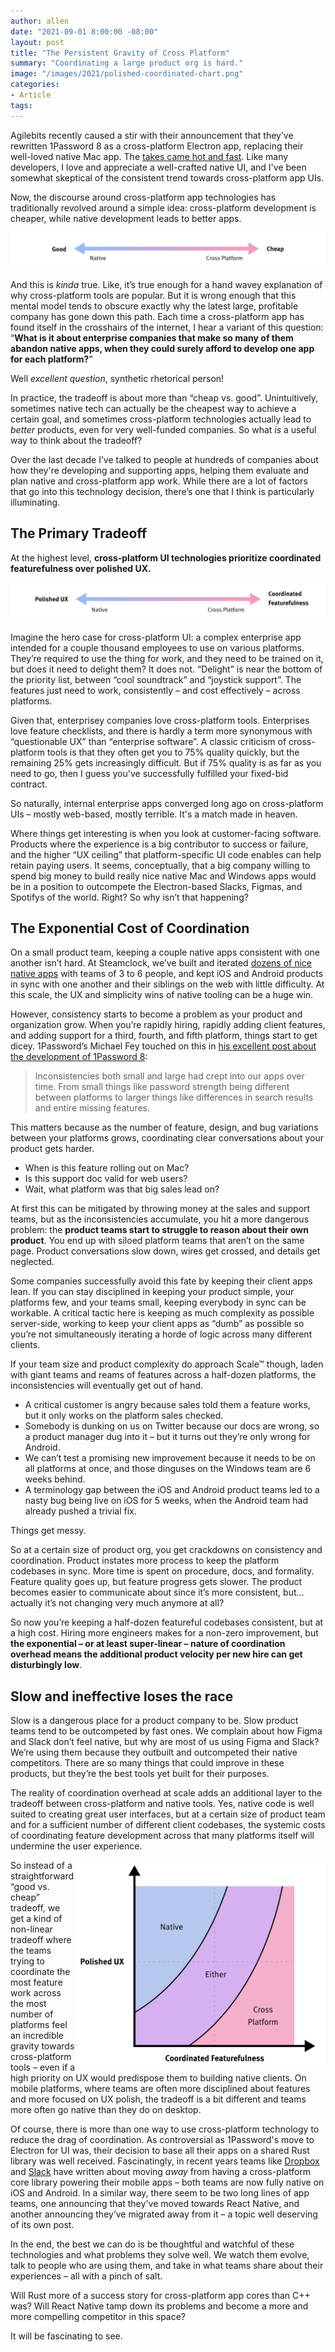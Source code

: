 ```yaml
---
author: allen
date: "2021-09-01 8:00:00 -08:00"
layout: post
title: "The Persistent Gravity of Cross Platform"
summary: "Coordinating a large product org is hard."
image: "/images/2021/polished-coordinated-chart.png"
categories:
- Article
tags:
---
```


Agilebits recently caused a stir with their announcement that they’ve rewritten 1Password 8 as a cross-platform Electron app, replacing their well-loved native Mac app. The [takes came hot and fast](https://mjtsai.com/blog/2021/08/11/1password-8-for-mac-early-access/). Like many developers, I love and appreciate a well-crafted native UI, and I've been somewhat skeptical of the consistent trend towards cross-platform app UIs.

Now, the discourse around cross-platform app technologies has traditionally revolved around a simple idea: cross-platform development is cheaper, while native development leads to better apps.

<img src="/images/2021/good-cheap-scale.png">

And this is *kinda* true. Like, it’s true enough for a hand wavey explanation of why cross-platform tools are popular. But it is wrong enough that this mental model tends to obscure exactly why the latest large, profitable company has gone down this path. Each time a cross-platform app has found itself in the crosshairs of the internet, I hear a variant of this question: “**What is it about enterprise companies that make so many of them abandon native apps, when they could surely afford to develop one app for each platform?**”

Well *excellent question*, synthetic rhetorical person!

In practice, the tradeoff is about more than “cheap vs. good”. Unintuitively, sometimes native tech can actually be the cheapest way to achieve a certain goal, and sometimes cross-platform technologies actually lead to *better* products, even for very well-funded companies. So what *is* a useful way to think about the tradeoff?

Over the last decade I’ve talked to people at hundreds of companies about how they're developing and supporting apps, helping them evaluate and plan native and cross-platform app work. While there are a lot of factors that go into this technology decision, there’s one that I think is particularly illuminating. 

## The Primary Tradeoff

At the highest level, **cross-platform UI technologies prioritize coordinated featurefulness over polished UX.**

<img src="/images/2021/polished-coordinated-scale.png">

Imagine the hero case for cross-platform UI: a complex enterprise app intended for a couple thousand employees to use on various platforms. They’re required to use the thing for work, and they need to be trained on it, but does it need to delight them? It does not. “Delight” is near the bottom of the priority list, between “cool soundtrack” and “joystick support”. The features just need to work, consistently – and cost effectively – across platforms.

Given that, enterprisey companies love cross-platform tools. Enterprises love feature checklists, and there is hardly a term more synonymous with “questionable UX” than “enterprise software”. A classic criticism of cross-platform tools is that they often get you to 75% quality quickly, but the remaining 25% gets increasingly difficult. But if 75% quality is as far as you need to go, then I guess you've successfully fulfilled your fixed-bid contract.

So naturally, internal enterprise apps converged long ago on cross-platform UIs – mostly web-based, mostly terrible. It's a match made in heaven.

Where things get interesting is when you look at customer-facing software. Products where the experience is a big contributor to success or failure, and the higher “UX ceiling” that platform-specific UI code enables can help retain paying users. It seems, conceptually, that a big company willing to spend big money to build really nice native Mac and Windows apps would be in a position to outcompete the Electron-based Slacks, Figmas, and Spotifys of the world. Right? So why isn’t that happening?

## The Exponential Cost of Coordination 
On a small product team, keeping a couple native apps consistent with one another isn’t hard. At Steamclock, we’ve built and iterated [dozens of nice native apps](https://steamclock.com/work) with teams of 3 to 6 people, and kept iOS and Android products in sync with one another and their siblings on the web with little difficulty. At this scale, the UX and simplicity wins of native tooling can be a huge win.

However, consistency starts to become a problem as your product and organization grow. When you’re rapidly hiring, rapidly adding client features, and adding support for a third, fourth, and fifth platform, things start to get dicey. 1Password’s Michael Fey touched on this in [his excellent post about the development of 1Password 8](https://blog.1password.com/1password-8-the-story-so-far/):

> Inconsistencies both small and large had crept into our apps over time. From small things like password strength being different between platforms to larger things like differences in search results and entire missing features.

This matters because as the number of feature, design, and bug variations between your platforms grows, coordinating clear conversations about your product gets harder.

- When is this feature rolling out on Mac?
- Is this support doc valid for web users?
- Wait, what platform was that big sales lead on?

At first this can be mitigated by throwing money at the sales and support teams, but as the inconsistencies accumulate, you hit a more dangerous problem: the **product teams start to struggle to reason about their own product**. You end up with siloed platform teams that aren’t on the same page. Product conversations slow down, wires get crossed, and details get neglected.

Some companies successfully avoid this fate by keeping their client apps lean. If you can stay disciplined in keeping your product simple, your platforms few, and your teams small, keeping everybody in sync can be workable. A critical tactic here is keeping as much complexity as possible server-side, working to keep your client apps as “dumb” as possible so you’re not simultaneously iterating a horde of logic across many different clients.

If your team size and product complexity do approach Scale™ though, laden with giant teams and reams of features across a half-dozen platforms, the inconsistencies will eventually get out of hand.

- A critical customer is angry because sales told them a feature works, but it only works on the platform sales checked.
- Somebody is dunking on us on Twitter because our docs are wrong, so a product manager dug into it – but it turns out they’re only wrong for Android.
- We can’t test a promising new improvement because it needs to be on all platforms at once, and those dinguses on the Windows team are 6 weeks behind.
- A terminology gap between the iOS and Android product teams led to a nasty bug being live on iOS for 5 weeks, when the Android team had already pushed a trivial fix.

Things get messy.

So at a certain size of product org, you get crackdowns on consistency and coordination. Product instates more process to keep the platform codebases in sync. More time is spent on procedure, docs, and formality. Feature quality goes up, but feature progress gets slower. The product becomes easier to communicate about since it’s more consistent, but… actually it’s not changing very much anymore at all?

So now you’re keeping a half-dozen featureful codebases consistent, but at a high cost. Hiring more engineers makes for a non-zero improvement, but **the exponential – or at least super-linear – nature of coordination overhead means the additional product velocity per new hire can get disturbingly low**.

## Slow and ineffective loses the race
Slow is a dangerous place for a product company to be. Slow product teams tend to be outcompeted by fast ones. We complain about how Figma and Slack don’t feel native, but why are most of us using Figma and Slack? We’re using them because they outbuilt and outcompeted their native competitors. There are so many things that could improve in these products, but they’re the best tools yet built for their purposes.

The reality of coordination overhead at scale adds an additional layer to the tradeoff between cross-platform and native tools. Yes, native code is well suited to creating great user interfaces, but at a certain size of product team and for a sufficient number of different client codebases, the systemic costs of coordinating feature development across that many platforms itself will undermine the user experience.

<img src="/images/2021/polished-coordinated-chart.png" style="float: right; max-width: 400px"> So instead of a straightforward “good vs. cheap” tradeoff, we get a kind of non-linear tradeoff where the teams trying to coordinate the most feature work across the most number of platforms feel an incredible gravity towards cross-platform tools – even if a high priority on UX would predispose them to building native clients. On mobile platforms, where teams are often more disciplined about features and more focused on UX polish, the tradeoff is a bit different and teams more often go native than they do on desktop.

Of course, there is more than one way to use cross-platform technology to reduce the drag of coordination. As controversial as 1Password's move to Electron for UI was, their decision to base all their apps on a shared Rust library was well received. Fascinatingly, in recent years teams like [Dropbox](https://dropbox.tech/mobile/the-not-so-hidden-cost-of-sharing-code-between-ios-and-android) and [Slack](https://slack.engineering/client-consistency-at-slack-beyond-libslack/) have written about moving *away* from having a cross-platform core library powering their mobile apps – both teams are now fully native on iOS and Android. In a similar way, there seem to be two long lines of app teams, one announcing that they've moved towards React Native, and another announcing they’ve migrated away from it – a topic well deserving of its own post.

In the end, the best we can do is be thoughtful and watchful of these technologies and what problems they solve well. We watch them evolve, talk to people who are using them, and take in what teams share about their experiences – all with a pinch of salt.

Will Rust more of a success story for cross-platform app cores than C++ was? Will React Native tamp down its problems and become a more and more compelling competitor in this space?

It will be fascinating to see.
